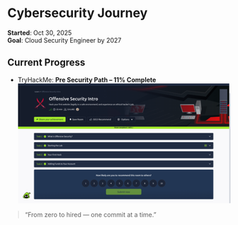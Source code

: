 # Cybersecurity Journey 

**Started**: Oct 30, 2025  
**Goal**: Cloud Security Engineer by 2027

## Current Progress
- TryHackMe: **Pre Security Path – 11% Complete**  
  ![Proof](pre-security-module-1-step-1-offensive-security-intro.png)

> “From zero to hired — one commit at a time.”
